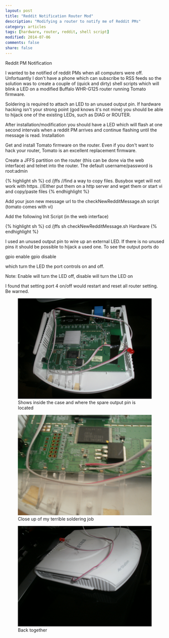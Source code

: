 ```yaml
---
layout: post
title: "Reddit Notification Router Mod"
description: "Modifying a router to notify me of Reddit PMs"
category: articles
tags: [hardware, router, reddit, shell script]
modified: 2014-07-06
comments: false
share: false
---
```


Reddit PM Notification

I wanted to be notified of reddit PMs when all computers were off. Unfortuantly I don't have a phone which can subscribe to RSS feeds so the solution was to create a couple of (quick and dirty) shell scripts which will blink a LED on a modified Buffalo WHR-G125 router running Tomato firmware.

Soldering is required to attach an LED to an unused output pin. If hardware hacking isn't your strong point (god knows it's not mine) you should be able to hijack one of the existing LEDs, such as DIAG or ROUTER.

After installation/modification you should have a LED which will flash at one second intervals when a reddit PM arrives and continue flashing until the message is read.
Installation

Get and install Tomato firmware on the router. Even if you don't want to hack your router, Tomato is an excellent replacement firmware.

Create a JFFS partition on the router (this can be done via the web interface) and telnet into the router. The default username/password is root:admin

{% highlight sh %}
cd /jffs 
//find a way to copy files. Busybox wget will not work with https. 
//Either put them on a http server and wget them or start vi and copy/paste files
{% endhighlight %}

Add your json new message url to the checkNewRedditMessage.sh script (tomato comes with vi)

Add the following Init Script (in the web interface)

{% highlight sh %}
cd /jffs sh checkNewRedditMessage.sh
Hardware
{% endhighlight %}

I used an unused output pin to wire up an external LED. If there is no unused pins it should be possible to hijack a used one. To see the output ports do

gpio enable <port number> gpio disable <port number>

which turn the LED the port controls on and off.

Note: Enable will turn the LED off, disable will turn the LED on

I found that setting port 4 on/off would restart and reset all router setting. Be warned.

<figure>
	<a href="/images/posts/2014-07-07-reddit-notification-router-mod/1.JPG"><img src="/images/posts/2014-07-07-reddit-notification-router-mod/1.JPG"></a>
	<figcaption>Shows inside the case and where the spare output pin is located</figcaption>
</figure>

<figure>
	<a href="/images/posts/2014-07-07-reddit-notification-router-mod/2.JPG"><img src="/images/posts/2014-07-07-reddit-notification-router-mod/2.JPG"></a>
	<figcaption>Close up of my terrible soldering job</figcaption>
</figure>

<figure>
	<a href="/images/posts/2014-07-07-reddit-notification-router-mod/3.JPG"><img src="/images/posts/2014-07-07-reddit-notification-router-mod/3.JPG"></a>
	<figcaption>Back together</figcaption>
</figure>



